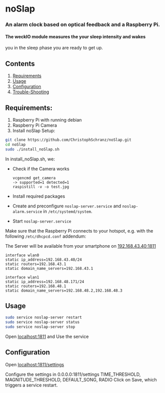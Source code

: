 # noSlap

### An alarm clock based on optical feedback and a Raspberry Pi.

#### The weckIO module measures the your sleep intensity and wakes 
you in the sleep phase you are ready to get up.

## Contents

1. [Requirements](#requirements)
2. [Usage](#usage)
3. [Configuration](#configuration)
4. [Trouble-Shooting](#trouble-shooting)


## Requirements:
 1. Raspberry Pi with running debian
 2. Raspberry Pi Camera
 3. Install noSlap Setup:

```bash
git clone https://github.com/ChristophSchranz/noSlap.git
cd noSlap
sudo ./install_noSlap.sh
```

In install_noSlap.sh, we:

*   Check if the Camera works

        vcgencmd get_camera
        -> supported=1 detected=1
        raspistill -v -o test.jpg

*   Install required packages

*   Create and preconfigure `noslap-server.service` and `noslap-alarm.service` in `/etc/systemd/system`.

*   Start `noslap-server.service`


Make sure that the Raspberry Pi connects to your hotspot, e.g. with the following `/etc/dhcpcd.conf` addendum:

The Server will be available from your smartphone on [192.168.43.40:1811](192.168.43.40:1811)
    
    interface wlan0
    static ip_address=192.168.43.40/24
    static routers=192.168.43.1
    static domain_name_servers=192.168.43.1
    
    interface wlan1
    static ip_address=192.168.48.171/24
    static routers=192.168.48.1
    static domain_name_servers=192.168.48.2,192.168.48.3
 

## Usage

```bash
sudo service noslap-server restart
sudo service noslap-server status
sudo service noslap-server stop
```

Open [localhost:1811](0.0.0.0:1811) and Use the service


## Configuration

Open [localhost:1811/settings](0.0.0.0:1811/settings)

Configure the settings in 0.0.0.0:1811/settings
TIME_THRESHOLD, MAGNITUDE_THRESHOLD, DEFAULT_SONG, RADIO
Click on Save, which triggers a service restart.
